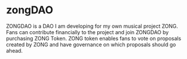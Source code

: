 # zongDAO

ZONGDAO is a DAO I am developing for my own musical project ZONG. Fans can contribute
financially to the project and join ZONGDAO by purchasing ZONG Token. ZONG token enables fans
to vote on proposals created by ZONG and have governance on which proposals should go ahead.


